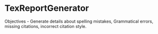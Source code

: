 # TexReportGenerator
Objectives - Generate details about spelling mistakes, Grammatical errors, missing citations, incorrect citation style.
